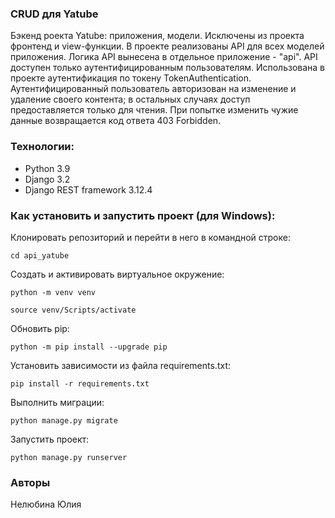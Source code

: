 ### CRUD для Yatube
Бэкенд роекта Yatube: приложения, модели. Исключены из проекта фронтенд и view-функции.
В проекте реализованы API для всех моделей приложения. Логика API вынесена в отдельное приложение - "api". API доступен только аутентифицированным пользователям. Использована в проекте аутентификация по токену TokenAuthentication.
Аутентифицированный пользователь авторизован на изменение и удаление своего контента; в остальных случаях доступ предоставляется только для чтения. При попытке изменить чужие данные возвращается код ответа 403 Forbidden.
### Технологии:
- Python 3.9
- Django 3.2
- Django REST framework 3.12.4
### Как установить и запустить проект (для Windows):
Клонировать репозиторий и перейти в него в командной строке:
```
cd api_yatube
```
Cоздать и активировать виртуальное окружение:
```
python -m venv venv
```
```
source venv/Scripts/activate
```
Обновить pip:
```
python -m pip install --upgrade pip
```
Установить зависимости из файла requirements.txt:
```
pip install -r requirements.txt
```
Выполнить миграции:
```
python manage.py migrate
```
Запустить проект:

```
python manage.py runserver
```
### Авторы
 Нелюбина Юлия
 